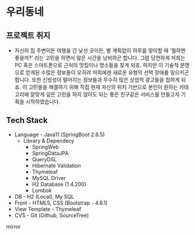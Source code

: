 # 우리동네

## 프로젝트 취지

- 자신의 집 주변이든 여행을 간 낯선 곳이든, 별 계획없이 하루를 맞이할 때 '뭘하면 좋을까?' 라는 고민을 하면서 많은 시간을 낭비하곤 합니다. 그럼 당연하게 저희는 PC 혹은 스마트폰으로 근처의 맛집이나 명소들을 찾게 되죠. 하지만 이 기술적 문명으로 얻게된 수많은 정보들이 오히려 저희에겐 새로운 유형의 선택 장애를 일으키곤 합니다. 또한 신빙성이 떨어지는 정보들과 무수히 많은 상업적 광고들을 접하게 되죠. 이 고민들을 해결하기 위해 직접 현재 자신의 위치 기반으로 본인이 원하는 카테고리에 알맞게 깊은 고민을 하지 않아도 되는 좋은 친구같은 서비스를 만들고자 기획을 시작하였습니다.

## Tech Stack

- Language - Java11 (SpringBoot 2.6.5)
  - Library & Dependecy
    - SpringWeb
    - SpringDataJPA
    - QueryDSL
    - Hibernate Validation
    - Thymeleaf
    - MySQL Driver
    - H2 Database (1.4.200)
    - Lombok
- DB - H2 (Local), My SQL
- Front - HTML5, CSS (Bootstrap - 4.6.1)
- View Template - Thymeleaf
- CVS - Git (Github, SourceTree)

 

mirror
